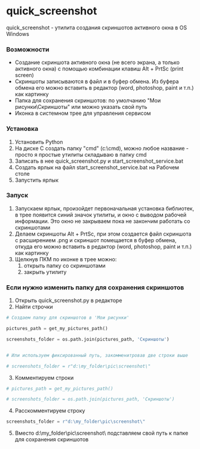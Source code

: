# quick_screenshot

quick_screenshot - утилита создания скриншотов активного окна в OS Windows

### Возможности

- Создание скриншота активного окна (не всего экрана, а только активного окна) с помощью комбинации клавиш Alt + PrtSc (print screen)
- Скриншоты записываются в файл и в буфер обмена. Из буфера обмена его можно вставить в редактор (word, photoshop, paint и т.п.) как картинку
- Папка для сохранения скриншотов: по умолчанию "Мои рисунки\Скриншоты" или можно указать свой путь
- Иконка в системном трее для управления сервисом

### Установка

1. Установить Python
2. На диске C создать папку "cmd" (c:\cmd\), можно любое название - просто я простые утилиты складываю в папку cmd
3. Записать в нее quick_screenshot.py и start_screenshot_service.bat
4. Создать ярлык на файл start_screenshot_service.bat на Рабочем столе
5. Запустить ярлык


### Запуск

1. Запускаем ярлык, произойдет первоначальная установка библиотек, в трее появится синий значок утилиты, и окно с выводом рабочей информации. Это окно не закрываем пока не закончим работать со скриншотами
2. Делаем скриншоты Alt + PrtSc, при этом создается файл скриншота с расширением .png и скриншот помещается в буфер обмена, откуда его можно вставить в редактор (word, photoshop, paint и т.п.) как картинку
3. Щелкнув ПКМ по иконке в трее можно:
   1. открыть папку со скриншотами
   2. закрыть утилиту

### Если нужно изменить папку для сохранения скриншотов

1. Открыть quick_screenshot.py в редакторе
2. Найти строчки

```python
# Создаем папку для скриншотов в 'Мои рисунки'

pictures_path = get_my_pictures_path()

screenshots_folder = os.path.join(pictures_path, 'Скриншоты')


# Или используем фиксированный путь, закомменитровав две строки выше

# screenshots_folder = r"d:\my_folder\pic\screenshot\"
```

3. Комментируем строки

```python
# pictures_path = get_my_pictures_path()

# screenshots_folder = os.path.join(pictures_path, 'Скриншоты')
```

4. Расcкомментируем строку

```python
screenshots_folder = r"d:\my_folder\pic\screenshot\"
```

5. Вместо d:\my_folder\pic\screenshot\ подставляем свой путь к папке для сохранения скриншотов

